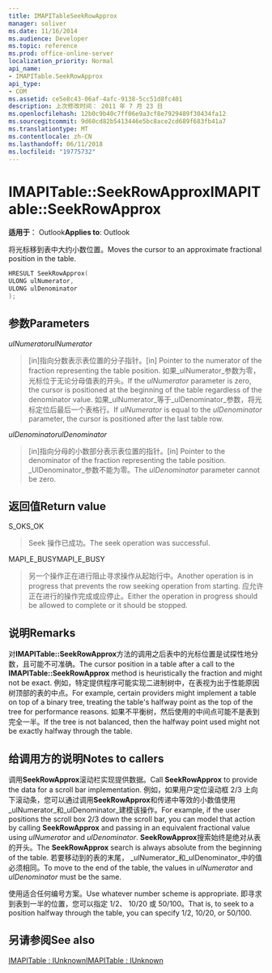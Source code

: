 ```yaml
---
title: IMAPITableSeekRowApprox
manager: soliver
ms.date: 11/16/2014
ms.audience: Developer
ms.topic: reference
ms.prod: office-online-server
localization_priority: Normal
api_name:
- IMAPITable.SeekRowApprox
api_type:
- COM
ms.assetid: ce5e8c43-06af-4afc-9138-5cc51d8fc401
description: 上次修改时间： 2011 年 7 月 23 日
ms.openlocfilehash: 12b0c9b40c7ff06e9a3cf8e7929489f30434fa12
ms.sourcegitcommit: 9d60cd82b5413446e5bc8ace2cd689f683fb41a7
ms.translationtype: MT
ms.contentlocale: zh-CN
ms.lasthandoff: 06/11/2018
ms.locfileid: "19775732"
---
```

# <a name="imapitableseekrowapprox"></a><span data-ttu-id="78761-103">IMAPITable::SeekRowApprox</span><span class="sxs-lookup"><span data-stu-id="78761-103">IMAPITable::SeekRowApprox</span></span>

  
  
<span data-ttu-id="78761-104">**适用于**： Outlook</span><span class="sxs-lookup"><span data-stu-id="78761-104">**Applies to**: Outlook</span></span> 
  
<span data-ttu-id="78761-105">将光标移到表中大约小数位置。</span><span class="sxs-lookup"><span data-stu-id="78761-105">Moves the cursor to an approximate fractional position in the table.</span></span> 
  
```cpp
HRESULT SeekRowApprox(
ULONG ulNumerator,
ULONG ulDenominator
);
```

## <a name="parameters"></a><span data-ttu-id="78761-106">参数</span><span class="sxs-lookup"><span data-stu-id="78761-106">Parameters</span></span>

 <span data-ttu-id="78761-107">_ulNumerator_</span><span class="sxs-lookup"><span data-stu-id="78761-107">_ulNumerator_</span></span>
  
> <span data-ttu-id="78761-108">[in]指向分数表示表位置的分子指针。</span><span class="sxs-lookup"><span data-stu-id="78761-108">[in] Pointer to the numerator of the fraction representing the table position.</span></span> <span data-ttu-id="78761-109">如果_ulNumerator_参数为零，光标位于无论分母值表的开头。</span><span class="sxs-lookup"><span data-stu-id="78761-109">If the  _ulNumerator_ parameter is zero, the cursor is positioned at the beginning of the table regardless of the denominator value.</span></span> <span data-ttu-id="78761-110">如果_ulNumerator_等于_ulDenominator_参数，将光标定位后最后一个表格行。</span><span class="sxs-lookup"><span data-stu-id="78761-110">If  _ulNumerator_ is equal to the  _ulDenominator_ parameter, the cursor is positioned after the last table row.</span></span> 
    
 <span data-ttu-id="78761-111">_ulDenominator_</span><span class="sxs-lookup"><span data-stu-id="78761-111">_ulDenominator_</span></span>
  
> <span data-ttu-id="78761-112">[in]指向分母的小数部分表示表位置的指针。</span><span class="sxs-lookup"><span data-stu-id="78761-112">[in] Pointer to the denominator of the fraction representing the table position.</span></span> <span data-ttu-id="78761-113">_UlDenominator_参数不能为零。</span><span class="sxs-lookup"><span data-stu-id="78761-113">The  _ulDenominator_ parameter cannot be zero.</span></span> 
    
## <a name="return-value"></a><span data-ttu-id="78761-114">返回值</span><span class="sxs-lookup"><span data-stu-id="78761-114">Return value</span></span>

<span data-ttu-id="78761-115">S_OK</span><span class="sxs-lookup"><span data-stu-id="78761-115">S_OK</span></span> 
  
> <span data-ttu-id="78761-116">Seek 操作已成功。</span><span class="sxs-lookup"><span data-stu-id="78761-116">The seek operation was successful.</span></span>
    
<span data-ttu-id="78761-117">MAPI_E_BUSY</span><span class="sxs-lookup"><span data-stu-id="78761-117">MAPI_E_BUSY</span></span> 
  
> <span data-ttu-id="78761-118">另一个操作正在进行阻止寻求操作从起始行中。</span><span class="sxs-lookup"><span data-stu-id="78761-118">Another operation is in progress that prevents the row seeking operation from starting.</span></span> <span data-ttu-id="78761-119">应允许正在进行的操作完成或应停止。</span><span class="sxs-lookup"><span data-stu-id="78761-119">Either the operation in progress should be allowed to complete or it should be stopped.</span></span>
    
## <a name="remarks"></a><span data-ttu-id="78761-120">说明</span><span class="sxs-lookup"><span data-stu-id="78761-120">Remarks</span></span>

<span data-ttu-id="78761-121">对**IMAPITable::SeekRowApprox**方法的调用之后表中的光标位置是试探性地分数，且可能不可准确。</span><span class="sxs-lookup"><span data-stu-id="78761-121">The cursor position in a table after a call to the **IMAPITable::SeekRowApprox** method is heuristically the fraction and might not be exact.</span></span> <span data-ttu-id="78761-122">例如，特定提供程序可能实现二进制树中，在表视为出于性能原因树顶部的表的中点。</span><span class="sxs-lookup"><span data-stu-id="78761-122">For example, certain providers might implement a table on top of a binary tree, treating the table's halfway point as the top of the tree for performance reasons.</span></span> <span data-ttu-id="78761-123">如果不平衡树，然后使用的中间点可能不是表到完全一半。</span><span class="sxs-lookup"><span data-stu-id="78761-123">If the tree is not balanced, then the halfway point used might not be exactly halfway through the table.</span></span> 
  
## <a name="notes-to-callers"></a><span data-ttu-id="78761-124">给调用方的说明</span><span class="sxs-lookup"><span data-stu-id="78761-124">Notes to callers</span></span>

<span data-ttu-id="78761-125">调用**SeekRowApprox**滚动栏实现提供数据。</span><span class="sxs-lookup"><span data-stu-id="78761-125">Call **SeekRowApprox** to provide the data for a scroll bar implementation.</span></span> <span data-ttu-id="78761-126">例如，如果用户定位滚动框 2/3 上向下滚动条，您可以通过调用**SeekRowApprox**和传递中等效的小数值使用_ulNumerator_和_ulDenominator_建模该操作。</span><span class="sxs-lookup"><span data-stu-id="78761-126">For example, if the user positions the scroll box 2/3 down the scroll bar, you can model that action by calling **SeekRowApprox** and passing in an equivalent fractional value using  _ulNumerator_ and  _ulDenominator_.</span></span> <span data-ttu-id="78761-127">**SeekRowApprox**搜索始终是绝对从表的开头。</span><span class="sxs-lookup"><span data-stu-id="78761-127">The **SeekRowApprox** search is always absolute from the beginning of the table.</span></span> <span data-ttu-id="78761-128">若要移动到的表的末尾， _ulNumerator_和_ulDenominator_中的值必须相同。</span><span class="sxs-lookup"><span data-stu-id="78761-128">To move to the end of the table, the values in  _ulNumerator_ and  _ulDenominator_ must be the same.</span></span> 
  
<span data-ttu-id="78761-129">使用适合任何编号方案。</span><span class="sxs-lookup"><span data-stu-id="78761-129">Use whatever number scheme is appropriate.</span></span> <span data-ttu-id="78761-130">即寻求到表到一半的位置，您可以指定 1/2、 10/20 或 50/100。</span><span class="sxs-lookup"><span data-stu-id="78761-130">That is, to seek to a position halfway through the table, you can specify 1/2, 10/20, or 50/100.</span></span> 
  
## <a name="see-also"></a><span data-ttu-id="78761-131">另请参阅</span><span class="sxs-lookup"><span data-stu-id="78761-131">See also</span></span>



[<span data-ttu-id="78761-132">IMAPITable : IUnknown</span><span class="sxs-lookup"><span data-stu-id="78761-132">IMAPITable : IUnknown</span></span>](imapitableiunknown.md)

